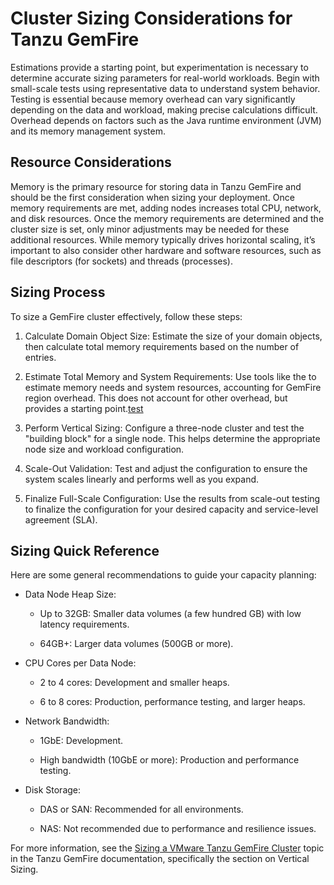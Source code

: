 # ​Cluster Sizing Considerations for Tanzu GemFire

Estimations provide a starting point, but experimentation is necessary to determine accurate sizing parameters for real-world workloads. Begin with small-scale tests using representative data to understand system behavior. Testing is essential because memory overhead can vary significantly depending on the data and workload, making precise calculations difficult. Overhead depends on factors such as the Java runtime environment (JVM) and its memory management system.

## Resource Considerations

Memory is the primary resource for storing data in Tanzu GemFire and should be the first consideration when sizing your deployment. Once memory requirements are met, adding nodes increases total CPU, network, and disk resources. Once the memory requirements are determined and the cluster size is set, only minor adjustments may be needed for these additional resources. While memory typically drives horizontal scaling, it’s important to also consider other hardware and software resources, such as file descriptors (for sockets) and threads (processes).

## Sizing Process

To size a GemFire cluster effectively, follow these steps:

1. Calculate Domain Object Size: Estimate the size of your domain objects, then calculate total memory requirements based on the number of entries.

2. Estimate Total Memory and System Requirements: Use tools like the
 to estimate memory needs and system resources, accounting for GemFire region overhead. This does not account for other overhead, but provides a starting point.[test](../../../attachments/system_sizing_v1.xlsx)

3. Perform Vertical Sizing: Configure a three-node cluster and test the "building block" for a single node. This helps determine the appropriate node size and workload configuration.

4. Scale-Out Validation: Test and adjust the configuration to ensure the system scales linearly and performs well as you expand.

5. Finalize Full-Scale Configuration: Use the results from scale-out testing to finalize the configuration for your desired capacity and service-level agreement (SLA).


## Sizing Quick Reference

Here are some general recommendations to guide your capacity planning:

* Data Node Heap Size:

  * Up to 32GB: Smaller data volumes (a few hundred GB) with low latency requirements.

  * 64GB+: Larger data volumes (500GB or more).

* CPU Cores per Data Node:

  * 2 to 4 cores: Development and smaller heaps.

  * 6 to 8 cores: Production, performance testing, and larger heaps.

* Network Bandwidth:

  * 1GbE: Development.

  * High bandwidth (10GbE or more): Production and performance testing.

* Disk Storage:

  * DAS or SAN: Recommended for all environments.

  * NAS: Not recommended due to performance and resilience issues.

For more information, see the [Sizing a VMware Tanzu GemFire Cluster](https://techdocs.broadcom.com/us/en/vmware-tanzu/data-solutions/tanzu-gemfire/10-1/gf/configuring-cluster_config-cluster_sizing.html#vertical-sizing) topic in the Tanzu GemFire documentation, specifically the section on Vertical Sizing.